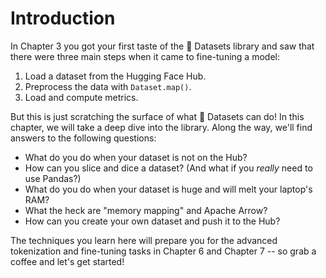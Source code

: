 # Introduction



In Chapter 3 you got your first taste of the 🤗 Datasets library and saw that there were three main steps when it came to fine-tuning a model:

1. Load a dataset from the Hugging Face Hub.
2. Preprocess the data with `Dataset.map()`.
3. Load and compute metrics.

But this is just scratching the surface of what 🤗 Datasets can do! In this chapter, we will take a deep dive into the library. Along the way, we'll find answers to the following questions:

* What do you do when your dataset is not on the Hub?
* How can you slice and dice a dataset? (And what if you _really_ need to use Pandas?)
* What do you do when your dataset is huge and will melt your laptop's RAM?
* What the heck are "memory mapping" and Apache Arrow?
* How can you create your own dataset and push it to the Hub?

The techniques you learn here will prepare you for the advanced tokenization and fine-tuning tasks in Chapter 6 and Chapter 7 -- so grab a coffee and let's get started!